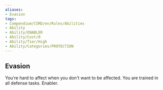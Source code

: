 ```yaml
---
aliases:
- Evasion
tags:
- Compendium/CSRD/en/Rules/Abilities
- Ability
- Ability/ENABLER
- Ability/Cost/0
- Ability/Tier/High
- Ability/Categories/PROTECTION
---
```


  
## Evasion  
You're hard to affect when you don't want to be affected. You are trained in all defense tasks. Enabler. 